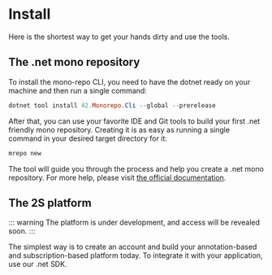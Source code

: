 # Install

Here is the shortest way to get your hands dirty and use the tools.

## The .net mono repository

To install the mono-repo CLI, you need to have the dotnet ready on your machine and then run a single command:

``` powershell
dotnet tool install 42.Monorepo.Cli --global --prerelease
```

After that, you can use your favorite IDE and Git tools to build your first .net friendly mono repository. Creating it is as easy as running a single command in your desired target directory for it:

``` powershell
mrepo new
```

The tool will guide you through the process and help you create a .net mono repository. For more help, please visit [the official documentation](https://github.com/akobr/mono.me/blob/main/docs/Monorepo/README.md).

## The 2S platform

::: warning
The platform is under development, and access will be revealed soon.
:::

The simplest way is to create an account and build your annotation-based and subscription-based platform today. To integrate it with your application, use our .net SDK.